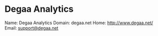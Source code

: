 
# Degaa Analytics

Name: Degaa Analytics
Domain: degaa.net
Home: http://www.degaa.net/
Email: support@degaa.net
